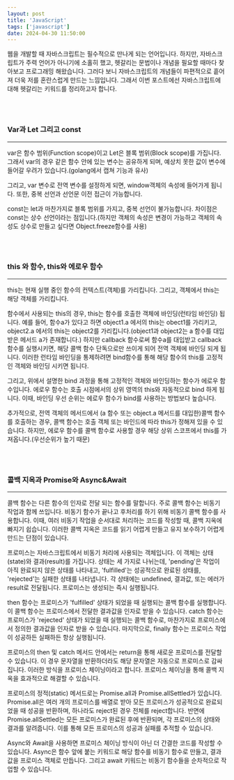 ```yaml
---
layout: post
title: 'JavaScript'
tags: ['javascript']
date: 2024-04-30 11:50:00
---
```


웹을 개발할 때 자바스크립트는 필수적으로 만나게 되는 언어입니다. 하지만, 자바스크립트가 주력 언어가 아니기에 소홀히 했고, 헷갈리는 문법이나 개념을 필요할 때마다 찾아보고 프로그래밍 해왔습니다. 그러다 보니 자바스크립트의 개념들이 파편적으로 흩어져 더욱 저를 혼란스럽게 만드는 느낌입니다. 그래서 이번 포스트에선 자바스크립트에 대해 헷갈리는 키워드를 정리하고자 합니다.

<br>
<br>

### **Var과 Let 그리고 const**

---

var은 함수 범위(Function scope)이고 Let은 블록 범위(Block scope)를 가집니다. 그래서 var의 경우 같은 함수 안에 있는 변수는 공유하게 되며, 예상치 못한 값이 변수에 들어갈 우려가 있습니다.(golang에서 캡쳐 기능과 유사)

그리고, var 변수로 전역 변수를 설정하게 되면, window객체의 속성에 들어가게 됩니다. 또한, 중복 선언과 선언문 이전 접근이 가능합니다.

const는 let과 마찬가지로 블록 범위를 가지고, 중복 선언이 불가능합니다. 차이점은 const는 상수 선언이라는 점입니다.(하지만 객체의 속성은 변경이 가능하고 객체의 속성도 상수로 만들고 싶다면 Object.freeze함수를 사용)

<br>
<br>

### **this 와 함수, this와 에로우 함수**

---

this는 현재 실행 중인 함수의 컨텍스트(객체)를 가리킵니다. 그리고, 객체에서 this는 해당 객체를 가리킵니다.

함수에서 사용되는 this의 경우, this는 함수를 호출한 객체에 바인딩(런타임 바인딩) 됩니다. 예를 들어, 함수a가 있다고 하면 object1.a 에서의 this는 obect1를 가리키고, object2.a 에서의 this는 object2를 가리킵니다.(object1과 object2는 a 함수를 대입받은 메서드 a가 존재합니다.) 하지만 callback 함수로써 함수a를 대입받고 callback함수를 실행시키면, 해당 콜백 함수 단독으로만 쓰이게 되어 전역 객체에 바인딩 되게 됩니다. 이러한 런타임 바인딩을 통제하려면 bind함수를 통해 해당 함수의 this를 고정적인 객체와 바인딩 시키면 됩니다.

그리고, 위에서 설명한 bind 과정을 통해 고정적인 객체와 바인딩하는 함수가 에로우 함수입니다. 에로우 함수는 호출 시점에서의 상위 영역의 this와 자동적으로 bind 하게 됩니다. 이때, 바인딩 우선 순위는 에로우 함수가 bind를 사용하는 방법보다 높습니다.

추가적으로, 전역 객체의 메서드에서 (a 함수 또는 object.a 메서드를 대입한)콜백 함수를 호출하는 경우, 콜백 함수는 호출 객체 또는 바인드에 따라 this가 정해져 있을 수 있습니다. 하지만, 에로우 함수를 콜백 함수로 사용할 경우 해당 상위 스코프에서 this를 가져옵니다.(우선순위가 높기 때문)

<br>
<br>

### **콜백 지옥과 Promise와 Async&Await**

---

콜백 함수는 다른 함수의 인자로 전달 되는 함수를 말합니다. 주로 콜백 함수는 비동기 작업과 함께 쓰입니다. 비동기 함수가 끝나고 후처리를 하기 위해 비동기 콜백 함수를 사용합니다. 이때, 여러 비동기 작업을 순서대로 처리하는 코드를 작성할 때, 콜백 지옥에 빠지기 쉽습니다. 이러한 콜백 지옥은 코드를 읽기 어렵게 만들고 유지 보수하기 어렵게 만드는 단점이 있습니다.

프로미스는 자바스크립트에서 비동기 처리에 사용되는 객체입니다. 이 객체는 상태(state)와 결과(result)를 가집니다. 상태는 세 가지로 나뉘는데, 'pending'은 작업이 아직 완료되지 않은 상태를 나타내고, 'fulfilled'는 성공적으로 완료된 상태를, 'rejected'는 실패한 상태를 나타냅니다. 각 상태에는 undefined, 결과값, 또는 에러가 result로 전달됩니다. 프로미스는 생성되는 즉시 실행됩니다.

then 함수는 프로미스가 'fulfilled' 상태가 되었을 때 실행되는 콜백 함수를 실행합니다. 이 콜백 함수는 프로미스에서 전달한 결과값을 인자로 받을 수 있습니다. catch 함수는 프로미스가 'rejected' 상태가 되었을 때 실행되는 콜백 함수로, 마찬가지로 프로미스에서 정의한 결과값을 인자로 받을 수 있습니다. 마지막으로, finally 함수는 프로미스 작업이 성공하든 실패하든 항상 실행됩니다.

프로미스의 then 및 catch 메서드 안에서는 return을 통해 새로운 프로미스를 전달할 수 있습니다. 이 경우 문자열을 반환하더라도 해당 문자열은 자동으로 프로미스로 감싸집니다. 이러한 방식을 프로미스 체이닝이라고 합니다. 프로미스 체이닝을 통해 콜백 지옥을 효과적으로 해결할 수 있습니다.

프로미스의 정적(static) 메서드로는 Promise.all과 Promise.allSettled가 있습니다. Promise.all은 여러 개의 프로미스를 배열로 받아 모든 프로미스가 성공적으로 완료되었을 때 성공을 반환하며, 하나라도 reject된 경우 전체를 reject합니다. 반면에 Promise.allSettled는 모든 프로미스가 완료된 후에 반환되며, 각 프로미스의 상태와 결과를 알려줍니다. 이를 통해 모든 프로미스의 성공과 실패를 추적할 수 있습니다.

Async와 Await을 사용하면 프로미스 체이닝 방식이 아닌 더 간결한 코드를 작성할 수 있습니다. Async은 함수 앞에 붙는 키워드로 해당 함수를 비동기 함수로 만들고, 결과값을 프로미스 객체로 만듭니다. 그리고 await 키워드는 비동기 함수들을 순차적으로 작업할 수 있습니다.

